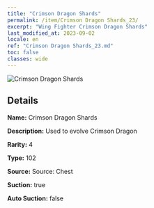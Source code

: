 ```yaml
---
title: "Crimson Dragon Shards"
permalink: /item/Crimson Dragon Shards_23/
excerpt: "Wing Fighter Crimson Dragon Shards"
last_modified_at: 2023-09-02
locale: en
ref: "Crimson Dragon Shards_23.md"
toc: false
classes: wide
---
```



 ![Crimson Dragon Shards](/images/item/Crimson_Dragon_Shards_p.png)



## Details

 **Name:** Crimson Dragon Shards 

 **Description:** Used to evolve Crimson Dragon

 **Rarity:** 4 

 **Type:** 102 

 **Source:** Source: Chest 

 **Suction:** true 

 **Auto Suction:** false 


